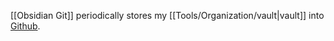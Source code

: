 
[[Obsidian Git]] periodically stores my [[Tools/Organization/vault|vault]] into [Github](https://github.com/kryvo/Vault).